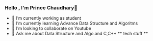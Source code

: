 ### Hello , I'm Prince Chaudhary👋



- 🔭 I’m currently working as student
- 🌱 I’m currently learning Advance Data Structure and Algoritms 
- 👯 I’m looking to collaborate on Youtube
- 💬 Ask me about Data Structure and Algo and C,C++ ** tech stuff **

